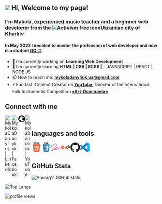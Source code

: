 <h2><img src="https://media.giphy.com/media/hvRJCLFzcasrR4ia7z/giphy.gif" width="25"> Hi, Welcome to my page!</h2>
<h3>I'm Mykola,<a href="http://hnpu.edu.ua/uk/danylyuk-mykola-mykolayovych"> experienced music teacher</a> and a beginner web developer from the <img src="https://cdn-icons-png.flaticon.com/512/7130/7130843.png" width="25" height="25" alt="Activism free icon" title="Activism free icon">Ukrainian city of Kharkiv</h3>
<h4>
  In May 2022 I decided to master the profession of web developer and now is a student <a href= https://goit.ua/?lang=uk>GO IT</a>.
</h4>

- 🔭 I’m currently working on **Learning Web Development**
- 🌱 I’m currently learning **HTML | CSS | SCSS |** ...JAVASCRIPT | REACT |
  NODE.JS
- 📫 How to reach me: **mykoladanyliuk.ua@gmail.com**
- ⚡ Fun fact: Content Creator on
  <a href="https://bit.ly/31SqqKV">**YouTube**</a>, Director of the
  International Folk Instruments
  Competition&nbsp;<a href="http://artdominanta.com/">**«Art-Dominanta»**</a>

## Connect with me

[<img align="left" alt="MykolaDanyliuk  | LinkedIn" width="22px" src="https://cdn.jsdelivr.net/npm/simple-icons@v3/icons/linkedin.svg" />][linkedin]
[<img align="left" alt="MykolaDanyliuk  | Facebook" width="22px" src="https://cdn.jsdelivr.net/npm/simple-icons@v3/icons/facebook.svg" />][facebook]
[<img align="left" alt="artdominanta.com" width="22px" src="https://raw.githubusercontent.com/iconic/open-iconic/master/svg/globe.svg" />][website]
[<img align="left" alt="MykolaDanuliuk | YouTube" width="22px" src="https://cdn.jsdelivr.net/npm/simple-icons@v3/icons/youtube.svg" />][youtube]

<br />

## languages and tools

<p>
<img align="left" alt="HTML5" width="32px" src="https://raw.githubusercontent.com/github/explore/80688e429a7d4ef2fca1e82350fe8e3517d3494d/topics/html/html.png" />

<img align="left" alt="CSS3" width="32px" src="https://raw.githubusercontent.com/github/explore/80688e429a7d4ef2fca1e82350fe8e3517d3494d/topics/css/css.png" />

<img align="left" alt="Sass" width="32px" src="https://raw.githubusercontent.com/github/explore/80688e429a7d4ef2fca1e82350fe8e3517d3494d/topics/sass/sass.png" />

<img alt="Visual Studio Code" width="32px" src="https://raw.githubusercontent.com/github/explore/80688e429a7d4ef2fca1e82350fe8e3517d3494d/topics/visual-studio-code/visual-studio-code.png" />

<img align="left" alt="Git" width="32px" src="https://raw.githubusercontent.com/github/explore/80688e429a7d4ef2fca1e82350fe8e3517d3494d/topics/git/git.png" />

<img align="left" alt="GitHub" width="32px" src="https://raw.githubusercontent.com/github/explore/78df643247d429f6cc873026c0622819ad797942/topics/github/github.png" />
</p>

<!--
<img align="left" alt="Terminal" width="32px" src="https://raw.githubusercontent.com/github/explore/80688e429a7d4ef2fca1e82350fe8e3517d3494d/topics/terminal/terminal.png" /> -->

<!-- <img align="left" alt="JavaScript" width="32px" src="https://raw.githubusercontent.com/github/explore/80688e429a7d4ef2fca1e82350fe8e3517d3494d/topics/javascript/javascript.png" />

<img align="left" alt="JavaScript" width="32px" src="https://raw.githubusercontent.com/github/explore/80688e429a7d4ef2fca1e82350fe8e3517d3494d/topics/typescript/typescript.png" />

<img align="left" alt="React" width="32px" src="https://raw.githubusercontent.com/github/explore/80688e429a7d4ef2fca1e82350fe8e3517d3494d/topics/react/react.png" />

<img align="left" alt="Node.js" width="32px" src="https://raw.githubusercontent.com/github/explore/80688e429a7d4ef2fca1e82350fe8e3517d3494d/topics/nodejs/nodejs.png" /> -->

<!-- ## My projects

[https://github.com/MykolaDanyliuk/goit-markup-hw-08] -->

## GitHub Stats

![Anurag's GitHub stats](https://github-readme-stats.vercel.app/api?username=MykolaDanyliuk)
<br />

![Top Langs](https://github-readme-stats.vercel.app/api/top-langs/?username=MykolaDanyliuk&layout=compact)

[website]: http://artdominanta.com/
[youtube]: https://bit.ly/31SqqKV"
[linkedin]: https://www.linkedin.com/in/danyliuk-mykola/
[facebook]: https://www.facebook.com/nikolay.danilyuk.5

<p>
  <img src="https://gpvc.arturio.dev/MykolaDanyliuk" alt="profile views">
  <!-- <a href="https://twitter.com/intent/follow?screen_name=swyx&tw_p=followbutton"><img src="https://img.shields.io/twitter/follow/swyx?label=%40swyx&style=social"></a>  •
  <a href="https://swyx.io">Blog</a> •
  <a href="https://twitter.com/intent/follow?screen_name=swyx&tw_p=followbutton">Twitter</a> •
  <a href="https://github.com/sw-yx/README">Work README</a> •
  <a href="https://learninpublic.org/?from=GH%20README">The Coding Career Handbook</a> -->
</p

<!-- ![Profile views](https://gpvc.arturio.dev/arturssmirnovs?v=3) -->

<!-- **MykolaDanyliuk/MykolaDanyliuk** is a ✨ _special_ ✨ repository because its `README.md` (this file) appears on your GitHub profile. -->

  <!-- - 👯 I’m looking to collaborate on ...
  <!-- - 🤔 I’m looking for help with ...
  <!-- - 💬 Ask me about ... -->
  <!-- - 😄 Pronouns: ... -->

<!-- <a href="https://www.facebook.com/nikolay.danilyuk.5" target="_blank"><img src="https://raw.githubusercontent.com/MykolaDanyliuk/MykolaDanyliuk/master/fb.png" alt="Facebook" width="30"></a>
<a href="linkedin.com/in/danyliuk-mykola" target="_blank"><img src="https://raw.githubusercontent.com/MykolaDanyliuk/MykolaDanyliuk/master/in.png" alt="LinkedIn" width="30"></a>
<a href="https://github.com/MykolaDanyliuk" target="_blank"><img src="https://raw.githubusercontent.com/MykolaDanyliuk/MykolaDanyliuk/master/git.png" alt="GitHub" width="30"></a> -->
